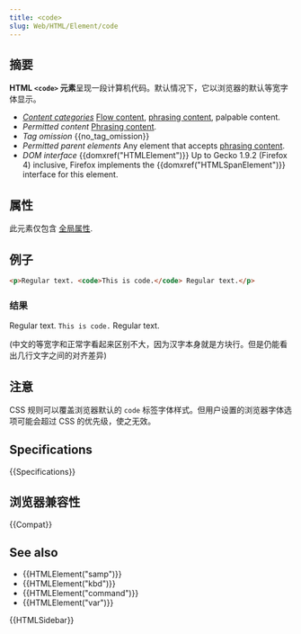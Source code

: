 ```yaml
---
title: <code>
slug: Web/HTML/Element/code
---
```


## 摘要

**HTML `<code>` 元素**呈现一段计算机代码。默认情况下，它以浏览器的默认等宽字体显示。

- _[Content categories](/zh-CN/docs/HTML/Content_categories)_ [Flow content](/zh-CN/docs/HTML/Content_categories#Flow_content), [phrasing content](/zh-CN/docs/HTML/Content_categories#Phrasing_content), palpable content.
- _Permitted content_ [Phrasing content](/zh-CN/docs/HTML/Content_categories#Phrasing_content).
- _Tag omission_ {{no_tag_omission}}
- _Permitted parent elements_ Any element that accepts [phrasing content](/zh-CN/docs/HTML/Content_categories#Phrasing_content).
- _DOM interface_ {{domxref("HTMLElement")}} Up to Gecko 1.9.2 (Firefox 4) inclusive, Firefox implements the {{domxref("HTMLSpanElement")}} interface for this element.

## 属性

此元素仅包含 [全局属性](/zh-CN/docs/HTML/Global_attributes).

## 例子

```html
<p>Regular text. <code>This is code.</code> Regular text.</p>
```

### 结果

Regular text. `This is code.` Regular text.

(中文的等宽字和正常字看起来区别不大，因为汉字本身就是方块行。但是仍能看出几行文字之间的对齐差异)

## 注意

CSS 规则可以覆盖浏览器默认的 `code` 标签字体样式。但用户设置的浏览器字体选项可能会超过 CSS 的优先级，使之无效。

## Specifications

{{Specifications}}

## 浏览器兼容性

{{Compat}}

## See also

- {{HTMLElement("samp")}}
- {{HTMLElement("kbd")}}
- {{HTMLElement("command")}}
- {{HTMLElement("var")}}

{{HTMLSidebar}}

